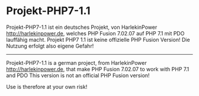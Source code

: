 # Projekt-PHP7-1.1

Projekt-PHP7-1.1 ist ein deutsches Projekt, von HarlekinPower http://harlekinpower.de, welches PHP Fusion 7.02.07 auf PHP 7.1 mit PDO lauffähig macht.
Projekt PHP7 1.1 ist keine offizielle PHP Fusion Version!
Die Nutzung erfolgt also eigene Gefahr!

----------------------------------------------------------------------------------------------------------------------------------

Projekt-PHP7-1.1 is a german project, from HarlekinPower http://harlekinpower.de, that make PHP Fusion 7.02.07 to work with PHP 7.1 and PDO
This version is not an official PHP Fusion version!

Use is therefore at your own risk!
